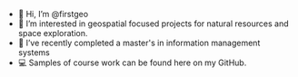 - 👋 Hi, I’m @firstgeo
- 👀 I’m interested in geospatial focused projects for natural resources and space exploration.
- 🌱 I’ve recently completed a master's in information management systems
- 💻 Samples of course work can be found here on my GitHub.

<!---
firstgeo/firstgeo is a ✨ special ✨ repository because its `README.md` (this file) appears on your GitHub profile.
You can click the Preview link to take a look at your changes.
--->
